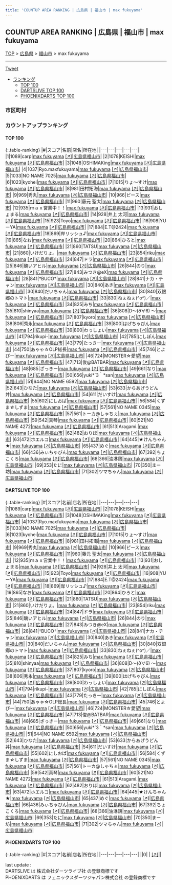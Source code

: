 ```yaml
---
title: 'COUNTUP AREA RANKING | 広島県 | 福山市 | max fukuyama'
---
```

## COUNTUP AREA RANKING | 広島県 | 福山市 | max fukuyama

[TOP](/darts/rank/) > [広島県](/darts/rank/広島県/) > [福山市](/darts/rank/広島県/福山市/) > max fukuyama

___

<a href="https://twitter.com/share?ref_src=twsrc%5Etfw" data-text="COUNTUP AREA RANKING | 広島県福山市max fukuyama" class="twitter-share-button" data-hashtags="DARTSLIVE,PHOENIXDARTS,darts,ダーツ" data-show-count="false">Tweet</a>

* [ランキング](#カウントアップランキング)
    * [TOP 100](#top-100)
    * [DARTSLIVE TOP 100](#dartslive-top-100)
    * [PHOENIXDARTS TOP 100](#phoenixdarts-top-100)

### 市区町村

<ul>

</ul>

### カウントアップランキング

#### TOP 100



{:.table-ranking}
|#|スコア|名前|店名|所在地|
|---|---|---|---|---|
|1|1089|<span class="rank-name-dl">carp</span>|<a href="/darts/rank/shops/6157a99f3fa3747b0d9b047a20a7ba1e.html">max fukuyama</a> <a href="https://search.dartslive.com/jp/shop/6157a99f3fa3747b0d9b047a20a7ba1e">[↗]</a>|<a href="/darts/rank/広島県/福山市">広島県福山市</a>|
|2|1078|<span class="rank-name-dl">KEISHI</span>|<a href="/darts/rank/shops/6157a99f3fa3747b0d9b047a20a7ba1e.html">max fukuyama</a> <a href="https://search.dartslive.com/jp/shop/6157a99f3fa3747b0d9b047a20a7ba1e">[↗]</a>|<a href="/darts/rank/広島県/福山市">広島県福山市</a>|
|3|1048|<span class="rank-name-dl">OSHIMAKing</span>|<a href="/darts/rank/shops/6157a99f3fa3747b0d9b047a20a7ba1e.html">max fukuyama</a> <a href="https://search.dartslive.com/jp/shop/6157a99f3fa3747b0d9b047a20a7ba1e">[↗]</a>|<a href="/darts/rank/広島県/福山市">広島県福山市</a>|
|4|1037|<span class="rank-name-dl">Ryo.maxfukuyama</span>|<a href="/darts/rank/shops/6157a99f3fa3747b0d9b047a20a7ba1e.html">max fukuyama</a> <a href="https://search.dartslive.com/jp/shop/6157a99f3fa3747b0d9b047a20a7ba1e">[↗]</a>|<a href="/darts/rank/広島県/福山市">広島県福山市</a>|
|5|1033|<span class="rank-name-dl">NO NAME 7025</span>|<a href="/darts/rank/shops/6157a99f3fa3747b0d9b047a20a7ba1e.html">max fukuyama</a> <a href="https://search.dartslive.com/jp/shop/6157a99f3fa3747b0d9b047a20a7ba1e">[↗]</a>|<a href="/darts/rank/広島県/福山市">広島県福山市</a>|
|6|1023|<span class="rank-name-dl">kyohei</span>|<a href="/darts/rank/shops/6157a99f3fa3747b0d9b047a20a7ba1e.html">max fukuyama</a> <a href="https://search.dartslive.com/jp/shop/6157a99f3fa3747b0d9b047a20a7ba1e">[↗]</a>|<a href="/darts/rank/広島県/福山市">広島県福山市</a>|
|7|1015|<span class="rank-name-dl">りょ〜すけ</span>|<a href="/darts/rank/shops/6157a99f3fa3747b0d9b047a20a7ba1e.html">max fukuyama</a> <a href="https://search.dartslive.com/jp/shop/6157a99f3fa3747b0d9b047a20a7ba1e">[↗]</a>|<a href="/darts/rank/広島県/福山市">広島県福山市</a>|
|8|981|<span class="rank-name-dl">田村拓海</span>|<a href="/darts/rank/shops/6157a99f3fa3747b0d9b047a20a7ba1e.html">max fukuyama</a> <a href="https://search.dartslive.com/jp/shop/6157a99f3fa3747b0d9b047a20a7ba1e">[↗]</a>|<a href="/darts/rank/広島県/福山市">広島県福山市</a>|
|9|969|<span class="rank-name-dl">秀丸</span>|<a href="/darts/rank/shops/6157a99f3fa3747b0d9b047a20a7ba1e.html">max fukuyama</a> <a href="https://search.dartslive.com/jp/shop/6157a99f3fa3747b0d9b047a20a7ba1e">[↗]</a>|<a href="/darts/rank/広島県/福山市">広島県福山市</a>|
|10|966|<span class="rank-name-dl">ピース</span>|<a href="/darts/rank/shops/6157a99f3fa3747b0d9b047a20a7ba1e.html">max fukuyama</a> <a href="https://search.dartslive.com/jp/shop/6157a99f3fa3747b0d9b047a20a7ba1e">[↗]</a>|<a href="/darts/rank/広島県/福山市">広島県福山市</a>|
|11|960|<span class="rank-name-dl">藤元 聖太</span>|<a href="/darts/rank/shops/6157a99f3fa3747b0d9b047a20a7ba1e.html">max fukuyama</a> <a href="https://search.dartslive.com/jp/shop/6157a99f3fa3747b0d9b047a20a7ba1e">[↗]</a>|<a href="/darts/rank/広島県/福山市">広島県福山市</a>|
|12|935|<span class="rank-name-dl">ｍａｘ営業中！！</span>|<a href="/darts/rank/shops/6157a99f3fa3747b0d9b047a20a7ba1e.html">max fukuyama</a> <a href="https://search.dartslive.com/jp/shop/6157a99f3fa3747b0d9b047a20a7ba1e">[↗]</a>|<a href="/darts/rank/広島県/福山市">広島県福山市</a>|
|13|931|<span class="rank-name-dl">おしょまる</span>|<a href="/darts/rank/shops/6157a99f3fa3747b0d9b047a20a7ba1e.html">max fukuyama</a> <a href="https://search.dartslive.com/jp/shop/6157a99f3fa3747b0d9b047a20a7ba1e">[↗]</a>|<a href="/darts/rank/広島県/福山市">広島県福山市</a>|
|14|928|<span class="rank-name-dl">井上 太河</span>|<a href="/darts/rank/shops/6157a99f3fa3747b0d9b047a20a7ba1e.html">max fukuyama</a> <a href="https://search.dartslive.com/jp/shop/6157a99f3fa3747b0d9b047a20a7ba1e">[↗]</a>|<a href="/darts/rank/広島県/福山市">広島県福山市</a>|
|15|923|<span class="rank-name-dl">Toyo</span>|<a href="/darts/rank/shops/6157a99f3fa3747b0d9b047a20a7ba1e.html">max fukuyama</a> <a href="https://search.dartslive.com/jp/shop/6157a99f3fa3747b0d9b047a20a7ba1e">[↗]</a>|<a href="/darts/rank/広島県/福山市">広島県福山市</a>|
|16|908|<span class="rank-name-dl">YUーYA</span>|<a href="/darts/rank/shops/6157a99f3fa3747b0d9b047a20a7ba1e.html">max fukuyama</a> <a href="https://search.dartslive.com/jp/shop/6157a99f3fa3747b0d9b047a20a7ba1e">[↗]</a>|<a href="/darts/rank/広島県/福山市">広島県福山市</a>|
|17|884|<span class="rank-name-dl">E.T@2424</span>|<a href="/darts/rank/shops/6157a99f3fa3747b0d9b047a20a7ba1e.html">max fukuyama</a> <a href="https://search.dartslive.com/jp/shop/6157a99f3fa3747b0d9b047a20a7ba1e">[↗]</a>|<a href="/darts/rank/広島県/福山市">広島県福山市</a>|
|18|869|<span class="rank-name-dl">岸リッシュ♪</span>|<a href="/darts/rank/shops/6157a99f3fa3747b0d9b047a20a7ba1e.html">max fukuyama</a> <a href="https://search.dartslive.com/jp/shop/6157a99f3fa3747b0d9b047a20a7ba1e">[↗]</a>|<a href="/darts/rank/広島県/福山市">広島県福山市</a>|
|19|865|<span class="rank-name-dl">なお</span>|<a href="/darts/rank/shops/6157a99f3fa3747b0d9b047a20a7ba1e.html">max fukuyama</a> <a href="https://search.dartslive.com/jp/shop/6157a99f3fa3747b0d9b047a20a7ba1e">[↗]</a>|<a href="/darts/rank/広島県/福山市">広島県福山市</a>|
|20|864|<span class="rank-name-dl">ひろと</span>|<a href="/darts/rank/shops/6157a99f3fa3747b0d9b047a20a7ba1e.html">max fukuyama</a> <a href="https://search.dartslive.com/jp/shop/6157a99f3fa3747b0d9b047a20a7ba1e">[↗]</a>|<a href="/darts/rank/広島県/福山市">広島県福山市</a>|
|21|860|<span class="rank-name-dl">TATSU</span>|<a href="/darts/rank/shops/6157a99f3fa3747b0d9b047a20a7ba1e.html">max fukuyama</a> <a href="https://search.dartslive.com/jp/shop/6157a99f3fa3747b0d9b047a20a7ba1e">[↗]</a>|<a href="/darts/rank/広島県/福山市">広島県福山市</a>|
|21|860|<span class="rank-name-dl">いけだりょ。</span>|<a href="/darts/rank/shops/6157a99f3fa3747b0d9b047a20a7ba1e.html">max fukuyama</a> <a href="https://search.dartslive.com/jp/shop/6157a99f3fa3747b0d9b047a20a7ba1e">[↗]</a>|<a href="/darts/rank/広島県/福山市">広島県福山市</a>|
|23|854|<span class="rank-name-dl">riku</span>|<a href="/darts/rank/shops/6157a99f3fa3747b0d9b047a20a7ba1e.html">max fukuyama</a> <a href="https://search.dartslive.com/jp/shop/6157a99f3fa3747b0d9b047a20a7ba1e">[↗]</a>|<a href="/darts/rank/広島県/福山市">広島県福山市</a>|
|24|847|<span class="rank-name-dl">ドラ</span>|<a href="/darts/rank/shops/6157a99f3fa3747b0d9b047a20a7ba1e.html">max fukuyama</a> <a href="https://search.dartslive.com/jp/shop/6157a99f3fa3747b0d9b047a20a7ba1e">[↗]</a>|<a href="/darts/rank/広島県/福山市">広島県福山市</a>|
|25|846|<span class="rank-name-dl">醜いアヒル</span>|<a href="/darts/rank/shops/6157a99f3fa3747b0d9b047a20a7ba1e.html">max fukuyama</a> <a href="https://search.dartslive.com/jp/shop/6157a99f3fa3747b0d9b047a20a7ba1e">[↗]</a>|<a href="/darts/rank/広島県/福山市">広島県福山市</a>|
|26|844|<span class="rank-name-dl">のり</span>|<a href="/darts/rank/shops/6157a99f3fa3747b0d9b047a20a7ba1e.html">max fukuyama</a> <a href="https://search.dartslive.com/jp/shop/6157a99f3fa3747b0d9b047a20a7ba1e">[↗]</a>|<a href="/darts/rank/広島県/福山市">広島県福山市</a>|
|27|843|<span class="rank-name-dl">みつき@eX</span>|<a href="/darts/rank/shops/6157a99f3fa3747b0d9b047a20a7ba1e.html">max fukuyama</a> <a href="https://search.dartslive.com/jp/shop/6157a99f3fa3747b0d9b047a20a7ba1e">[↗]</a>|<a href="/darts/rank/広島県/福山市">広島県福山市</a>|
|28|841|<span class="rank-name-dl">†BUCO†</span>|<a href="/darts/rank/shops/6157a99f3fa3747b0d9b047a20a7ba1e.html">max fukuyama</a> <a href="https://search.dartslive.com/jp/shop/6157a99f3fa3747b0d9b047a20a7ba1e">[↗]</a>|<a href="/darts/rank/広島県/福山市">広島県福山市</a>|
|28|841|<span class="rank-name-dl">ナカ・チャン</span>|<a href="/darts/rank/shops/6157a99f3fa3747b0d9b047a20a7ba1e.html">max fukuyama</a> <a href="https://search.dartslive.com/jp/shop/6157a99f3fa3747b0d9b047a20a7ba1e">[↗]</a>|<a href="/darts/rank/広島県/福山市">広島県福山市</a>|
|30|840|<span class="rank-name-dl">あき</span>|<a href="/darts/rank/shops/6157a99f3fa3747b0d9b047a20a7ba1e.html">max fukuyama</a> <a href="https://search.dartslive.com/jp/shop/6157a99f3fa3747b0d9b047a20a7ba1e">[↗]</a>|<a href="/darts/rank/広島県/福山市">広島県福山市</a>|
|30|840|<span class="rank-name-dl">だいちゃん</span>|<a href="/darts/rank/shops/6157a99f3fa3747b0d9b047a20a7ba1e.html">max fukuyama</a> <a href="https://search.dartslive.com/jp/shop/6157a99f3fa3747b0d9b047a20a7ba1e">[↗]</a>|<a href="/darts/rank/広島県/福山市">広島県福山市</a>|
|30|840|<span class="rank-name-dl">双銀郷のトマト</span>|<a href="/darts/rank/shops/6157a99f3fa3747b0d9b047a20a7ba1e.html">max fukuyama</a> <a href="https://search.dartslive.com/jp/shop/6157a99f3fa3747b0d9b047a20a7ba1e">[↗]</a>|<a href="/darts/rank/広島県/福山市">広島県福山市</a>|
|33|830|<span class="rank-name-dl">ねぇねぇ(^o^)／</span>|<a href="/darts/rank/shops/6157a99f3fa3747b0d9b047a20a7ba1e.html">max fukuyama</a> <a href="https://search.dartslive.com/jp/shop/6157a99f3fa3747b0d9b047a20a7ba1e">[↗]</a>|<a href="/darts/rank/広島県/福山市">広島県福山市</a>|
|34|825|<span class="rank-name-dl">みち</span>|<a href="/darts/rank/shops/6157a99f3fa3747b0d9b047a20a7ba1e.html">max fukuyama</a> <a href="https://search.dartslive.com/jp/shop/6157a99f3fa3747b0d9b047a20a7ba1e">[↗]</a>|<a href="/darts/rank/広島県/福山市">広島県福山市</a>|
|35|810|<span class="rank-name-dl">shinyaa</span>|<a href="/darts/rank/shops/6157a99f3fa3747b0d9b047a20a7ba1e.html">max fukuyama</a> <a href="https://search.dartslive.com/jp/shop/6157a99f3fa3747b0d9b047a20a7ba1e">[↗]</a>|<a href="/darts/rank/広島県/福山市">広島県福山市</a>|
|36|808|<span class="rank-name-dl">D〜(∂∀6) 〜</span>|<a href="/darts/rank/shops/6157a99f3fa3747b0d9b047a20a7ba1e.html">max fukuyama</a> <a href="https://search.dartslive.com/jp/shop/6157a99f3fa3747b0d9b047a20a7ba1e">[↗]</a>|<a href="/darts/rank/広島県/福山市">広島県福山市</a>|
|37|807|<span class="rank-name-dl">kyoro</span>|<a href="/darts/rank/shops/6157a99f3fa3747b0d9b047a20a7ba1e.html">max fukuyama</a> <a href="https://search.dartslive.com/jp/shop/6157a99f3fa3747b0d9b047a20a7ba1e">[↗]</a>|<a href="/darts/rank/広島県/福山市">広島県福山市</a>|
|38|806|<span class="rank-name-dl">秀永</span>|<a href="/darts/rank/shops/6157a99f3fa3747b0d9b047a20a7ba1e.html">max fukuyama</a> <a href="https://search.dartslive.com/jp/shop/6157a99f3fa3747b0d9b047a20a7ba1e">[↗]</a>|<a href="/darts/rank/広島県/福山市">広島県福山市</a>|
|39|800|<span class="rank-name-dl">はげちゃびん</span>|<a href="/darts/rank/shops/6157a99f3fa3747b0d9b047a20a7ba1e.html">max fukuyama</a> <a href="https://search.dartslive.com/jp/shop/6157a99f3fa3747b0d9b047a20a7ba1e">[↗]</a>|<a href="/darts/rank/広島県/福山市">広島県福山市</a>|
|39|800|<span class="rank-name-dl">わっしょい</span>|<a href="/darts/rank/shops/6157a99f3fa3747b0d9b047a20a7ba1e.html">max fukuyama</a> <a href="https://search.dartslive.com/jp/shop/6157a99f3fa3747b0d9b047a20a7ba1e">[↗]</a>|<a href="/darts/rank/広島県/福山市">広島県福山市</a>|
|41|794|<span class="rank-name-dl">rikupi-</span>|<a href="/darts/rank/shops/6157a99f3fa3747b0d9b047a20a7ba1e.html">max fukuyama</a> <a href="https://search.dartslive.com/jp/shop/6157a99f3fa3747b0d9b047a20a7ba1e">[↗]</a>|<a href="/darts/rank/広島県/福山市">広島県福山市</a>|
|42|785|<span class="rank-name-dl">にしぽん</span>|<a href="/darts/rank/shops/6157a99f3fa3747b0d9b047a20a7ba1e.html">max fukuyama</a> <a href="https://search.dartslive.com/jp/shop/6157a99f3fa3747b0d9b047a20a7ba1e">[↗]</a>|<a href="/darts/rank/広島県/福山市">広島県福山市</a>|
|43|779|<span class="rank-name-dl">たっきー</span>|<a href="/darts/rank/shops/6157a99f3fa3747b0d9b047a20a7ba1e.html">max fukuyama</a> <a href="https://search.dartslive.com/jp/shop/6157a99f3fa3747b0d9b047a20a7ba1e">[↗]</a>|<a href="/darts/rank/広島県/福山市">広島県福山市</a>|
|44|750|<span class="rank-name-dl">あゃゃ☆OLP総長</span>|<a href="/darts/rank/shops/6157a99f3fa3747b0d9b047a20a7ba1e.html">max fukuyama</a> <a href="https://search.dartslive.com/jp/shop/6157a99f3fa3747b0d9b047a20a7ba1e">[↗]</a>|<a href="/darts/rank/広島県/福山市">広島県福山市</a>|
|45|746|<span class="rank-name-dl">とよぴー</span>|<a href="/darts/rank/shops/6157a99f3fa3747b0d9b047a20a7ba1e.html">max fukuyama</a> <a href="https://search.dartslive.com/jp/shop/6157a99f3fa3747b0d9b047a20a7ba1e">[↗]</a>|<a href="/darts/rank/広島県/福山市">広島県福山市</a>|
|46|724|<span class="rank-name-dl">MONSTER☆愛望</span>|<a href="/darts/rank/shops/6157a99f3fa3747b0d9b047a20a7ba1e.html">max fukuyama</a> <a href="https://search.dartslive.com/jp/shop/6157a99f3fa3747b0d9b047a20a7ba1e">[↗]</a>|<a href="/darts/rank/広島県/福山市">広島県福山市</a>|
|47|713|<span class="rank-name-dl">俊@BATBAR</span>|<a href="/darts/rank/shops/6157a99f3fa3747b0d9b047a20a7ba1e.html">max fukuyama</a> <a href="https://search.dartslive.com/jp/shop/6157a99f3fa3747b0d9b047a20a7ba1e">[↗]</a>|<a href="/darts/rank/広島県/福山市">広島県福山市</a>|
|48|685|<span class="rank-name-dl">ざっきー</span>|<a href="/darts/rank/shops/6157a99f3fa3747b0d9b047a20a7ba1e.html">max fukuyama</a> <a href="https://search.dartslive.com/jp/shop/6157a99f3fa3747b0d9b047a20a7ba1e">[↗]</a>|<a href="/darts/rank/広島県/福山市">広島県福山市</a>|
|49|661|<span class="rank-name-dl">なり</span>|<a href="/darts/rank/shops/6157a99f3fa3747b0d9b047a20a7ba1e.html">max fukuyama</a> <a href="https://search.dartslive.com/jp/shop/6157a99f3fa3747b0d9b047a20a7ba1e">[↗]</a>|<a href="/darts/rank/広島県/福山市">広島県福山市</a>|
|50|656|<span class="rank-name-dl">yuki*´3｀*san</span>|<a href="/darts/rank/shops/6157a99f3fa3747b0d9b047a20a7ba1e.html">max fukuyama</a> <a href="https://search.dartslive.com/jp/shop/6157a99f3fa3747b0d9b047a20a7ba1e">[↗]</a>|<a href="/darts/rank/広島県/福山市">広島県福山市</a>|
|51|644|<span class="rank-name-dl">NO NAME 6592</span>|<a href="/darts/rank/shops/6157a99f3fa3747b0d9b047a20a7ba1e.html">max fukuyama</a> <a href="https://search.dartslive.com/jp/shop/6157a99f3fa3747b0d9b047a20a7ba1e">[↗]</a>|<a href="/darts/rank/広島県/福山市">広島県福山市</a>|
|52|643|<span class="rank-name-dl">ひなた</span>|<a href="/darts/rank/shops/6157a99f3fa3747b0d9b047a20a7ba1e.html">max fukuyama</a> <a href="https://search.dartslive.com/jp/shop/6157a99f3fa3747b0d9b047a20a7ba1e">[↗]</a>|<a href="/darts/rank/広島県/福山市">広島県福山市</a>|
|53|633|<span class="rank-name-dl">からあげうどん丼</span>|<a href="/darts/rank/shops/6157a99f3fa3747b0d9b047a20a7ba1e.html">max fukuyama</a> <a href="https://search.dartslive.com/jp/shop/6157a99f3fa3747b0d9b047a20a7ba1e">[↗]</a>|<a href="/darts/rank/広島県/福山市">広島県福山市</a>|
|54|611|<span class="rank-name-dl">だいすけ</span>|<a href="/darts/rank/shops/6157a99f3fa3747b0d9b047a20a7ba1e.html">max fukuyama</a> <a href="https://search.dartslive.com/jp/shop/6157a99f3fa3747b0d9b047a20a7ba1e">[↗]</a>|<a href="/darts/rank/広島県/福山市">広島県福山市</a>|
|55|602|<span class="rank-name-dl">にしおぱ</span>|<a href="/darts/rank/shops/6157a99f3fa3747b0d9b047a20a7ba1e.html">max fukuyama</a> <a href="https://search.dartslive.com/jp/shop/6157a99f3fa3747b0d9b047a20a7ba1e">[↗]</a>|<a href="/darts/rank/広島県/福山市">広島県福山市</a>|
|56|584|<span class="rank-name-dl">くずま☆しずま</span>|<a href="/darts/rank/shops/6157a99f3fa3747b0d9b047a20a7ba1e.html">max fukuyama</a> <a href="https://search.dartslive.com/jp/shop/6157a99f3fa3747b0d9b047a20a7ba1e">[↗]</a>|<a href="/darts/rank/広島県/福山市">広島県福山市</a>|
|57|561|<span class="rank-name-dl">NO NAME 0345</span>|<a href="/darts/rank/shops/6157a99f3fa3747b0d9b047a20a7ba1e.html">max fukuyama</a> <a href="https://search.dartslive.com/jp/shop/6157a99f3fa3747b0d9b047a20a7ba1e">[↗]</a>|<a href="/darts/rank/広島県/福山市">広島県福山市</a>|
|57|561|<span class="rank-name-dl">トーカ@しゃちぇ</span>|<a href="/darts/rank/shops/6157a99f3fa3747b0d9b047a20a7ba1e.html">max fukuyama</a> <a href="https://search.dartslive.com/jp/shop/6157a99f3fa3747b0d9b047a20a7ba1e">[↗]</a>|<a href="/darts/rank/広島県/福山市">広島県福山市</a>|
|59|542|<span class="rank-name-dl">真琴</span>|<a href="/darts/rank/shops/6157a99f3fa3747b0d9b047a20a7ba1e.html">max fukuyama</a> <a href="https://search.dartslive.com/jp/shop/6157a99f3fa3747b0d9b047a20a7ba1e">[↗]</a>|<a href="/darts/rank/広島県/福山市">広島県福山市</a>|
|60|521|<span class="rank-name-dl">NO NAME 4272</span>|<a href="/darts/rank/shops/6157a99f3fa3747b0d9b047a20a7ba1e.html">max fukuyama</a> <a href="https://search.dartslive.com/jp/shop/6157a99f3fa3747b0d9b047a20a7ba1e">[↗]</a>|<a href="/darts/rank/広島県/福山市">広島県福山市</a>|
|61|513|<span class="rank-name-dl">Aragami.</span>|<a href="/darts/rank/shops/6157a99f3fa3747b0d9b047a20a7ba1e.html">max fukuyama</a> <a href="https://search.dartslive.com/jp/shop/6157a99f3fa3747b0d9b047a20a7ba1e">[↗]</a>|<a href="/darts/rank/広島県/福山市">広島県福山市</a>|
|62|482|<span class="rank-name-dl">おりほ</span>|<a href="/darts/rank/shops/6157a99f3fa3747b0d9b047a20a7ba1e.html">max fukuyama</a> <a href="https://search.dartslive.com/jp/shop/6157a99f3fa3747b0d9b047a20a7ba1e">[↗]</a>|<a href="/darts/rank/広島県/福山市">広島県福山市</a>|
|63|472|<span class="rank-name-dl">ホエルコ</span>|<a href="/darts/rank/shops/6157a99f3fa3747b0d9b047a20a7ba1e.html">max fukuyama</a> <a href="https://search.dartslive.com/jp/shop/6157a99f3fa3747b0d9b047a20a7ba1e">[↗]</a>|<a href="/darts/rank/広島県/福山市">広島県福山市</a>|
|64|445|<span class="rank-name-dl">★けんちゃん★</span>|<a href="/darts/rank/shops/6157a99f3fa3747b0d9b047a20a7ba1e.html">max fukuyama</a> <a href="https://search.dartslive.com/jp/shop/6157a99f3fa3747b0d9b047a20a7ba1e">[↗]</a>|<a href="/darts/rank/広島県/福山市">広島県福山市</a>|
|65|437|<span class="rank-name-dl">めぐ</span>|<a href="/darts/rank/shops/6157a99f3fa3747b0d9b047a20a7ba1e.html">max fukuyama</a> <a href="https://search.dartslive.com/jp/shop/6157a99f3fa3747b0d9b047a20a7ba1e">[↗]</a>|<a href="/darts/rank/広島県/福山市">広島県福山市</a>|
|66|436|<span class="rank-name-dl">みぃちゃびん</span>|<a href="/darts/rank/shops/6157a99f3fa3747b0d9b047a20a7ba1e.html">max fukuyama</a> <a href="https://search.dartslive.com/jp/shop/6157a99f3fa3747b0d9b047a20a7ba1e">[↗]</a>|<a href="/darts/rank/広島県/福山市">広島県福山市</a>|
|67|392|<span class="rank-name-dl">ちょこくろ</span>|<a href="/darts/rank/shops/6157a99f3fa3747b0d9b047a20a7ba1e.html">max fukuyama</a> <a href="https://search.dartslive.com/jp/shop/6157a99f3fa3747b0d9b047a20a7ba1e">[↗]</a>|<a href="/darts/rank/広島県/福山市">広島県福山市</a>|
|68|366|<span class="rank-name-dl">油淋鶏</span>|<a href="/darts/rank/shops/6157a99f3fa3747b0d9b047a20a7ba1e.html">max fukuyama</a> <a href="https://search.dartslive.com/jp/shop/6157a99f3fa3747b0d9b047a20a7ba1e">[↗]</a>|<a href="/darts/rank/広島県/福山市">広島県福山市</a>|
|69|353|<span class="rank-name-dl">たに</span>|<a href="/darts/rank/shops/6157a99f3fa3747b0d9b047a20a7ba1e.html">max fukuyama</a> <a href="https://search.dartslive.com/jp/shop/6157a99f3fa3747b0d9b047a20a7ba1e">[↗]</a>|<a href="/darts/rank/広島県/福山市">広島県福山市</a>|
|70|350|<span class="rank-name-dl">まー坊</span>|<a href="/darts/rank/shops/6157a99f3fa3747b0d9b047a20a7ba1e.html">max fukuyama</a> <a href="https://search.dartslive.com/jp/shop/6157a99f3fa3747b0d9b047a20a7ba1e">[↗]</a>|<a href="/darts/rank/広島県/福山市">広島県福山市</a>|
|71|302|<span class="rank-name-dl">ツマちゃん</span>|<a href="/darts/rank/shops/6157a99f3fa3747b0d9b047a20a7ba1e.html">max fukuyama</a> <a href="https://search.dartslive.com/jp/shop/6157a99f3fa3747b0d9b047a20a7ba1e">[↗]</a>|<a href="/darts/rank/広島県/福山市">広島県福山市</a>|


#### DARTSLIVE TOP 100



{:.table-ranking}
|#|スコア|名前|店名|所在地|
|---|---|---|---|---|
|1|1089|<span class="rank-name-dl">carp</span>|<a href="/darts/rank/shops/6157a99f3fa3747b0d9b047a20a7ba1e.html">max fukuyama</a> <a href="https://search.dartslive.com/jp/shop/6157a99f3fa3747b0d9b047a20a7ba1e">[↗]</a>|<a href="/darts/rank/広島県/福山市">広島県福山市</a>|
|2|1078|<span class="rank-name-dl">KEISHI</span>|<a href="/darts/rank/shops/6157a99f3fa3747b0d9b047a20a7ba1e.html">max fukuyama</a> <a href="https://search.dartslive.com/jp/shop/6157a99f3fa3747b0d9b047a20a7ba1e">[↗]</a>|<a href="/darts/rank/広島県/福山市">広島県福山市</a>|
|3|1048|<span class="rank-name-dl">OSHIMAKing</span>|<a href="/darts/rank/shops/6157a99f3fa3747b0d9b047a20a7ba1e.html">max fukuyama</a> <a href="https://search.dartslive.com/jp/shop/6157a99f3fa3747b0d9b047a20a7ba1e">[↗]</a>|<a href="/darts/rank/広島県/福山市">広島県福山市</a>|
|4|1037|<span class="rank-name-dl">Ryo.maxfukuyama</span>|<a href="/darts/rank/shops/6157a99f3fa3747b0d9b047a20a7ba1e.html">max fukuyama</a> <a href="https://search.dartslive.com/jp/shop/6157a99f3fa3747b0d9b047a20a7ba1e">[↗]</a>|<a href="/darts/rank/広島県/福山市">広島県福山市</a>|
|5|1033|<span class="rank-name-dl">NO NAME 7025</span>|<a href="/darts/rank/shops/6157a99f3fa3747b0d9b047a20a7ba1e.html">max fukuyama</a> <a href="https://search.dartslive.com/jp/shop/6157a99f3fa3747b0d9b047a20a7ba1e">[↗]</a>|<a href="/darts/rank/広島県/福山市">広島県福山市</a>|
|6|1023|<span class="rank-name-dl">kyohei</span>|<a href="/darts/rank/shops/6157a99f3fa3747b0d9b047a20a7ba1e.html">max fukuyama</a> <a href="https://search.dartslive.com/jp/shop/6157a99f3fa3747b0d9b047a20a7ba1e">[↗]</a>|<a href="/darts/rank/広島県/福山市">広島県福山市</a>|
|7|1015|<span class="rank-name-dl">りょ〜すけ</span>|<a href="/darts/rank/shops/6157a99f3fa3747b0d9b047a20a7ba1e.html">max fukuyama</a> <a href="https://search.dartslive.com/jp/shop/6157a99f3fa3747b0d9b047a20a7ba1e">[↗]</a>|<a href="/darts/rank/広島県/福山市">広島県福山市</a>|
|8|981|<span class="rank-name-dl">田村拓海</span>|<a href="/darts/rank/shops/6157a99f3fa3747b0d9b047a20a7ba1e.html">max fukuyama</a> <a href="https://search.dartslive.com/jp/shop/6157a99f3fa3747b0d9b047a20a7ba1e">[↗]</a>|<a href="/darts/rank/広島県/福山市">広島県福山市</a>|
|9|969|<span class="rank-name-dl">秀丸</span>|<a href="/darts/rank/shops/6157a99f3fa3747b0d9b047a20a7ba1e.html">max fukuyama</a> <a href="https://search.dartslive.com/jp/shop/6157a99f3fa3747b0d9b047a20a7ba1e">[↗]</a>|<a href="/darts/rank/広島県/福山市">広島県福山市</a>|
|10|966|<span class="rank-name-dl">ピース</span>|<a href="/darts/rank/shops/6157a99f3fa3747b0d9b047a20a7ba1e.html">max fukuyama</a> <a href="https://search.dartslive.com/jp/shop/6157a99f3fa3747b0d9b047a20a7ba1e">[↗]</a>|<a href="/darts/rank/広島県/福山市">広島県福山市</a>|
|11|960|<span class="rank-name-dl">藤元 聖太</span>|<a href="/darts/rank/shops/6157a99f3fa3747b0d9b047a20a7ba1e.html">max fukuyama</a> <a href="https://search.dartslive.com/jp/shop/6157a99f3fa3747b0d9b047a20a7ba1e">[↗]</a>|<a href="/darts/rank/広島県/福山市">広島県福山市</a>|
|12|935|<span class="rank-name-dl">ｍａｘ営業中！！</span>|<a href="/darts/rank/shops/6157a99f3fa3747b0d9b047a20a7ba1e.html">max fukuyama</a> <a href="https://search.dartslive.com/jp/shop/6157a99f3fa3747b0d9b047a20a7ba1e">[↗]</a>|<a href="/darts/rank/広島県/福山市">広島県福山市</a>|
|13|931|<span class="rank-name-dl">おしょまる</span>|<a href="/darts/rank/shops/6157a99f3fa3747b0d9b047a20a7ba1e.html">max fukuyama</a> <a href="https://search.dartslive.com/jp/shop/6157a99f3fa3747b0d9b047a20a7ba1e">[↗]</a>|<a href="/darts/rank/広島県/福山市">広島県福山市</a>|
|14|928|<span class="rank-name-dl">井上 太河</span>|<a href="/darts/rank/shops/6157a99f3fa3747b0d9b047a20a7ba1e.html">max fukuyama</a> <a href="https://search.dartslive.com/jp/shop/6157a99f3fa3747b0d9b047a20a7ba1e">[↗]</a>|<a href="/darts/rank/広島県/福山市">広島県福山市</a>|
|15|923|<span class="rank-name-dl">Toyo</span>|<a href="/darts/rank/shops/6157a99f3fa3747b0d9b047a20a7ba1e.html">max fukuyama</a> <a href="https://search.dartslive.com/jp/shop/6157a99f3fa3747b0d9b047a20a7ba1e">[↗]</a>|<a href="/darts/rank/広島県/福山市">広島県福山市</a>|
|16|908|<span class="rank-name-dl">YUーYA</span>|<a href="/darts/rank/shops/6157a99f3fa3747b0d9b047a20a7ba1e.html">max fukuyama</a> <a href="https://search.dartslive.com/jp/shop/6157a99f3fa3747b0d9b047a20a7ba1e">[↗]</a>|<a href="/darts/rank/広島県/福山市">広島県福山市</a>|
|17|884|<span class="rank-name-dl">E.T@2424</span>|<a href="/darts/rank/shops/6157a99f3fa3747b0d9b047a20a7ba1e.html">max fukuyama</a> <a href="https://search.dartslive.com/jp/shop/6157a99f3fa3747b0d9b047a20a7ba1e">[↗]</a>|<a href="/darts/rank/広島県/福山市">広島県福山市</a>|
|18|869|<span class="rank-name-dl">岸リッシュ♪</span>|<a href="/darts/rank/shops/6157a99f3fa3747b0d9b047a20a7ba1e.html">max fukuyama</a> <a href="https://search.dartslive.com/jp/shop/6157a99f3fa3747b0d9b047a20a7ba1e">[↗]</a>|<a href="/darts/rank/広島県/福山市">広島県福山市</a>|
|19|865|<span class="rank-name-dl">なお</span>|<a href="/darts/rank/shops/6157a99f3fa3747b0d9b047a20a7ba1e.html">max fukuyama</a> <a href="https://search.dartslive.com/jp/shop/6157a99f3fa3747b0d9b047a20a7ba1e">[↗]</a>|<a href="/darts/rank/広島県/福山市">広島県福山市</a>|
|20|864|<span class="rank-name-dl">ひろと</span>|<a href="/darts/rank/shops/6157a99f3fa3747b0d9b047a20a7ba1e.html">max fukuyama</a> <a href="https://search.dartslive.com/jp/shop/6157a99f3fa3747b0d9b047a20a7ba1e">[↗]</a>|<a href="/darts/rank/広島県/福山市">広島県福山市</a>|
|21|860|<span class="rank-name-dl">TATSU</span>|<a href="/darts/rank/shops/6157a99f3fa3747b0d9b047a20a7ba1e.html">max fukuyama</a> <a href="https://search.dartslive.com/jp/shop/6157a99f3fa3747b0d9b047a20a7ba1e">[↗]</a>|<a href="/darts/rank/広島県/福山市">広島県福山市</a>|
|21|860|<span class="rank-name-dl">いけだりょ。</span>|<a href="/darts/rank/shops/6157a99f3fa3747b0d9b047a20a7ba1e.html">max fukuyama</a> <a href="https://search.dartslive.com/jp/shop/6157a99f3fa3747b0d9b047a20a7ba1e">[↗]</a>|<a href="/darts/rank/広島県/福山市">広島県福山市</a>|
|23|854|<span class="rank-name-dl">riku</span>|<a href="/darts/rank/shops/6157a99f3fa3747b0d9b047a20a7ba1e.html">max fukuyama</a> <a href="https://search.dartslive.com/jp/shop/6157a99f3fa3747b0d9b047a20a7ba1e">[↗]</a>|<a href="/darts/rank/広島県/福山市">広島県福山市</a>|
|24|847|<span class="rank-name-dl">ドラ</span>|<a href="/darts/rank/shops/6157a99f3fa3747b0d9b047a20a7ba1e.html">max fukuyama</a> <a href="https://search.dartslive.com/jp/shop/6157a99f3fa3747b0d9b047a20a7ba1e">[↗]</a>|<a href="/darts/rank/広島県/福山市">広島県福山市</a>|
|25|846|<span class="rank-name-dl">醜いアヒル</span>|<a href="/darts/rank/shops/6157a99f3fa3747b0d9b047a20a7ba1e.html">max fukuyama</a> <a href="https://search.dartslive.com/jp/shop/6157a99f3fa3747b0d9b047a20a7ba1e">[↗]</a>|<a href="/darts/rank/広島県/福山市">広島県福山市</a>|
|26|844|<span class="rank-name-dl">のり</span>|<a href="/darts/rank/shops/6157a99f3fa3747b0d9b047a20a7ba1e.html">max fukuyama</a> <a href="https://search.dartslive.com/jp/shop/6157a99f3fa3747b0d9b047a20a7ba1e">[↗]</a>|<a href="/darts/rank/広島県/福山市">広島県福山市</a>|
|27|843|<span class="rank-name-dl">みつき@eX</span>|<a href="/darts/rank/shops/6157a99f3fa3747b0d9b047a20a7ba1e.html">max fukuyama</a> <a href="https://search.dartslive.com/jp/shop/6157a99f3fa3747b0d9b047a20a7ba1e">[↗]</a>|<a href="/darts/rank/広島県/福山市">広島県福山市</a>|
|28|841|<span class="rank-name-dl">†BUCO†</span>|<a href="/darts/rank/shops/6157a99f3fa3747b0d9b047a20a7ba1e.html">max fukuyama</a> <a href="https://search.dartslive.com/jp/shop/6157a99f3fa3747b0d9b047a20a7ba1e">[↗]</a>|<a href="/darts/rank/広島県/福山市">広島県福山市</a>|
|28|841|<span class="rank-name-dl">ナカ・チャン</span>|<a href="/darts/rank/shops/6157a99f3fa3747b0d9b047a20a7ba1e.html">max fukuyama</a> <a href="https://search.dartslive.com/jp/shop/6157a99f3fa3747b0d9b047a20a7ba1e">[↗]</a>|<a href="/darts/rank/広島県/福山市">広島県福山市</a>|
|30|840|<span class="rank-name-dl">あき</span>|<a href="/darts/rank/shops/6157a99f3fa3747b0d9b047a20a7ba1e.html">max fukuyama</a> <a href="https://search.dartslive.com/jp/shop/6157a99f3fa3747b0d9b047a20a7ba1e">[↗]</a>|<a href="/darts/rank/広島県/福山市">広島県福山市</a>|
|30|840|<span class="rank-name-dl">だいちゃん</span>|<a href="/darts/rank/shops/6157a99f3fa3747b0d9b047a20a7ba1e.html">max fukuyama</a> <a href="https://search.dartslive.com/jp/shop/6157a99f3fa3747b0d9b047a20a7ba1e">[↗]</a>|<a href="/darts/rank/広島県/福山市">広島県福山市</a>|
|30|840|<span class="rank-name-dl">双銀郷のトマト</span>|<a href="/darts/rank/shops/6157a99f3fa3747b0d9b047a20a7ba1e.html">max fukuyama</a> <a href="https://search.dartslive.com/jp/shop/6157a99f3fa3747b0d9b047a20a7ba1e">[↗]</a>|<a href="/darts/rank/広島県/福山市">広島県福山市</a>|
|33|830|<span class="rank-name-dl">ねぇねぇ(^o^)／</span>|<a href="/darts/rank/shops/6157a99f3fa3747b0d9b047a20a7ba1e.html">max fukuyama</a> <a href="https://search.dartslive.com/jp/shop/6157a99f3fa3747b0d9b047a20a7ba1e">[↗]</a>|<a href="/darts/rank/広島県/福山市">広島県福山市</a>|
|34|825|<span class="rank-name-dl">みち</span>|<a href="/darts/rank/shops/6157a99f3fa3747b0d9b047a20a7ba1e.html">max fukuyama</a> <a href="https://search.dartslive.com/jp/shop/6157a99f3fa3747b0d9b047a20a7ba1e">[↗]</a>|<a href="/darts/rank/広島県/福山市">広島県福山市</a>|
|35|810|<span class="rank-name-dl">shinyaa</span>|<a href="/darts/rank/shops/6157a99f3fa3747b0d9b047a20a7ba1e.html">max fukuyama</a> <a href="https://search.dartslive.com/jp/shop/6157a99f3fa3747b0d9b047a20a7ba1e">[↗]</a>|<a href="/darts/rank/広島県/福山市">広島県福山市</a>|
|36|808|<span class="rank-name-dl">D〜(∂∀6) 〜</span>|<a href="/darts/rank/shops/6157a99f3fa3747b0d9b047a20a7ba1e.html">max fukuyama</a> <a href="https://search.dartslive.com/jp/shop/6157a99f3fa3747b0d9b047a20a7ba1e">[↗]</a>|<a href="/darts/rank/広島県/福山市">広島県福山市</a>|
|37|807|<span class="rank-name-dl">kyoro</span>|<a href="/darts/rank/shops/6157a99f3fa3747b0d9b047a20a7ba1e.html">max fukuyama</a> <a href="https://search.dartslive.com/jp/shop/6157a99f3fa3747b0d9b047a20a7ba1e">[↗]</a>|<a href="/darts/rank/広島県/福山市">広島県福山市</a>|
|38|806|<span class="rank-name-dl">秀永</span>|<a href="/darts/rank/shops/6157a99f3fa3747b0d9b047a20a7ba1e.html">max fukuyama</a> <a href="https://search.dartslive.com/jp/shop/6157a99f3fa3747b0d9b047a20a7ba1e">[↗]</a>|<a href="/darts/rank/広島県/福山市">広島県福山市</a>|
|39|800|<span class="rank-name-dl">はげちゃびん</span>|<a href="/darts/rank/shops/6157a99f3fa3747b0d9b047a20a7ba1e.html">max fukuyama</a> <a href="https://search.dartslive.com/jp/shop/6157a99f3fa3747b0d9b047a20a7ba1e">[↗]</a>|<a href="/darts/rank/広島県/福山市">広島県福山市</a>|
|39|800|<span class="rank-name-dl">わっしょい</span>|<a href="/darts/rank/shops/6157a99f3fa3747b0d9b047a20a7ba1e.html">max fukuyama</a> <a href="https://search.dartslive.com/jp/shop/6157a99f3fa3747b0d9b047a20a7ba1e">[↗]</a>|<a href="/darts/rank/広島県/福山市">広島県福山市</a>|
|41|794|<span class="rank-name-dl">rikupi-</span>|<a href="/darts/rank/shops/6157a99f3fa3747b0d9b047a20a7ba1e.html">max fukuyama</a> <a href="https://search.dartslive.com/jp/shop/6157a99f3fa3747b0d9b047a20a7ba1e">[↗]</a>|<a href="/darts/rank/広島県/福山市">広島県福山市</a>|
|42|785|<span class="rank-name-dl">にしぽん</span>|<a href="/darts/rank/shops/6157a99f3fa3747b0d9b047a20a7ba1e.html">max fukuyama</a> <a href="https://search.dartslive.com/jp/shop/6157a99f3fa3747b0d9b047a20a7ba1e">[↗]</a>|<a href="/darts/rank/広島県/福山市">広島県福山市</a>|
|43|779|<span class="rank-name-dl">たっきー</span>|<a href="/darts/rank/shops/6157a99f3fa3747b0d9b047a20a7ba1e.html">max fukuyama</a> <a href="https://search.dartslive.com/jp/shop/6157a99f3fa3747b0d9b047a20a7ba1e">[↗]</a>|<a href="/darts/rank/広島県/福山市">広島県福山市</a>|
|44|750|<span class="rank-name-dl">あゃゃ☆OLP総長</span>|<a href="/darts/rank/shops/6157a99f3fa3747b0d9b047a20a7ba1e.html">max fukuyama</a> <a href="https://search.dartslive.com/jp/shop/6157a99f3fa3747b0d9b047a20a7ba1e">[↗]</a>|<a href="/darts/rank/広島県/福山市">広島県福山市</a>|
|45|746|<span class="rank-name-dl">とよぴー</span>|<a href="/darts/rank/shops/6157a99f3fa3747b0d9b047a20a7ba1e.html">max fukuyama</a> <a href="https://search.dartslive.com/jp/shop/6157a99f3fa3747b0d9b047a20a7ba1e">[↗]</a>|<a href="/darts/rank/広島県/福山市">広島県福山市</a>|
|46|724|<span class="rank-name-dl">MONSTER☆愛望</span>|<a href="/darts/rank/shops/6157a99f3fa3747b0d9b047a20a7ba1e.html">max fukuyama</a> <a href="https://search.dartslive.com/jp/shop/6157a99f3fa3747b0d9b047a20a7ba1e">[↗]</a>|<a href="/darts/rank/広島県/福山市">広島県福山市</a>|
|47|713|<span class="rank-name-dl">俊@BATBAR</span>|<a href="/darts/rank/shops/6157a99f3fa3747b0d9b047a20a7ba1e.html">max fukuyama</a> <a href="https://search.dartslive.com/jp/shop/6157a99f3fa3747b0d9b047a20a7ba1e">[↗]</a>|<a href="/darts/rank/広島県/福山市">広島県福山市</a>|
|48|685|<span class="rank-name-dl">ざっきー</span>|<a href="/darts/rank/shops/6157a99f3fa3747b0d9b047a20a7ba1e.html">max fukuyama</a> <a href="https://search.dartslive.com/jp/shop/6157a99f3fa3747b0d9b047a20a7ba1e">[↗]</a>|<a href="/darts/rank/広島県/福山市">広島県福山市</a>|
|49|661|<span class="rank-name-dl">なり</span>|<a href="/darts/rank/shops/6157a99f3fa3747b0d9b047a20a7ba1e.html">max fukuyama</a> <a href="https://search.dartslive.com/jp/shop/6157a99f3fa3747b0d9b047a20a7ba1e">[↗]</a>|<a href="/darts/rank/広島県/福山市">広島県福山市</a>|
|50|656|<span class="rank-name-dl">yuki*´3｀*san</span>|<a href="/darts/rank/shops/6157a99f3fa3747b0d9b047a20a7ba1e.html">max fukuyama</a> <a href="https://search.dartslive.com/jp/shop/6157a99f3fa3747b0d9b047a20a7ba1e">[↗]</a>|<a href="/darts/rank/広島県/福山市">広島県福山市</a>|
|51|644|<span class="rank-name-dl">NO NAME 6592</span>|<a href="/darts/rank/shops/6157a99f3fa3747b0d9b047a20a7ba1e.html">max fukuyama</a> <a href="https://search.dartslive.com/jp/shop/6157a99f3fa3747b0d9b047a20a7ba1e">[↗]</a>|<a href="/darts/rank/広島県/福山市">広島県福山市</a>|
|52|643|<span class="rank-name-dl">ひなた</span>|<a href="/darts/rank/shops/6157a99f3fa3747b0d9b047a20a7ba1e.html">max fukuyama</a> <a href="https://search.dartslive.com/jp/shop/6157a99f3fa3747b0d9b047a20a7ba1e">[↗]</a>|<a href="/darts/rank/広島県/福山市">広島県福山市</a>|
|53|633|<span class="rank-name-dl">からあげうどん丼</span>|<a href="/darts/rank/shops/6157a99f3fa3747b0d9b047a20a7ba1e.html">max fukuyama</a> <a href="https://search.dartslive.com/jp/shop/6157a99f3fa3747b0d9b047a20a7ba1e">[↗]</a>|<a href="/darts/rank/広島県/福山市">広島県福山市</a>|
|54|611|<span class="rank-name-dl">だいすけ</span>|<a href="/darts/rank/shops/6157a99f3fa3747b0d9b047a20a7ba1e.html">max fukuyama</a> <a href="https://search.dartslive.com/jp/shop/6157a99f3fa3747b0d9b047a20a7ba1e">[↗]</a>|<a href="/darts/rank/広島県/福山市">広島県福山市</a>|
|55|602|<span class="rank-name-dl">にしおぱ</span>|<a href="/darts/rank/shops/6157a99f3fa3747b0d9b047a20a7ba1e.html">max fukuyama</a> <a href="https://search.dartslive.com/jp/shop/6157a99f3fa3747b0d9b047a20a7ba1e">[↗]</a>|<a href="/darts/rank/広島県/福山市">広島県福山市</a>|
|56|584|<span class="rank-name-dl">くずま☆しずま</span>|<a href="/darts/rank/shops/6157a99f3fa3747b0d9b047a20a7ba1e.html">max fukuyama</a> <a href="https://search.dartslive.com/jp/shop/6157a99f3fa3747b0d9b047a20a7ba1e">[↗]</a>|<a href="/darts/rank/広島県/福山市">広島県福山市</a>|
|57|561|<span class="rank-name-dl">NO NAME 0345</span>|<a href="/darts/rank/shops/6157a99f3fa3747b0d9b047a20a7ba1e.html">max fukuyama</a> <a href="https://search.dartslive.com/jp/shop/6157a99f3fa3747b0d9b047a20a7ba1e">[↗]</a>|<a href="/darts/rank/広島県/福山市">広島県福山市</a>|
|57|561|<span class="rank-name-dl">トーカ@しゃちぇ</span>|<a href="/darts/rank/shops/6157a99f3fa3747b0d9b047a20a7ba1e.html">max fukuyama</a> <a href="https://search.dartslive.com/jp/shop/6157a99f3fa3747b0d9b047a20a7ba1e">[↗]</a>|<a href="/darts/rank/広島県/福山市">広島県福山市</a>|
|59|542|<span class="rank-name-dl">真琴</span>|<a href="/darts/rank/shops/6157a99f3fa3747b0d9b047a20a7ba1e.html">max fukuyama</a> <a href="https://search.dartslive.com/jp/shop/6157a99f3fa3747b0d9b047a20a7ba1e">[↗]</a>|<a href="/darts/rank/広島県/福山市">広島県福山市</a>|
|60|521|<span class="rank-name-dl">NO NAME 4272</span>|<a href="/darts/rank/shops/6157a99f3fa3747b0d9b047a20a7ba1e.html">max fukuyama</a> <a href="https://search.dartslive.com/jp/shop/6157a99f3fa3747b0d9b047a20a7ba1e">[↗]</a>|<a href="/darts/rank/広島県/福山市">広島県福山市</a>|
|61|513|<span class="rank-name-dl">Aragami.</span>|<a href="/darts/rank/shops/6157a99f3fa3747b0d9b047a20a7ba1e.html">max fukuyama</a> <a href="https://search.dartslive.com/jp/shop/6157a99f3fa3747b0d9b047a20a7ba1e">[↗]</a>|<a href="/darts/rank/広島県/福山市">広島県福山市</a>|
|62|482|<span class="rank-name-dl">おりほ</span>|<a href="/darts/rank/shops/6157a99f3fa3747b0d9b047a20a7ba1e.html">max fukuyama</a> <a href="https://search.dartslive.com/jp/shop/6157a99f3fa3747b0d9b047a20a7ba1e">[↗]</a>|<a href="/darts/rank/広島県/福山市">広島県福山市</a>|
|63|472|<span class="rank-name-dl">ホエルコ</span>|<a href="/darts/rank/shops/6157a99f3fa3747b0d9b047a20a7ba1e.html">max fukuyama</a> <a href="https://search.dartslive.com/jp/shop/6157a99f3fa3747b0d9b047a20a7ba1e">[↗]</a>|<a href="/darts/rank/広島県/福山市">広島県福山市</a>|
|64|445|<span class="rank-name-dl">★けんちゃん★</span>|<a href="/darts/rank/shops/6157a99f3fa3747b0d9b047a20a7ba1e.html">max fukuyama</a> <a href="https://search.dartslive.com/jp/shop/6157a99f3fa3747b0d9b047a20a7ba1e">[↗]</a>|<a href="/darts/rank/広島県/福山市">広島県福山市</a>|
|65|437|<span class="rank-name-dl">めぐ</span>|<a href="/darts/rank/shops/6157a99f3fa3747b0d9b047a20a7ba1e.html">max fukuyama</a> <a href="https://search.dartslive.com/jp/shop/6157a99f3fa3747b0d9b047a20a7ba1e">[↗]</a>|<a href="/darts/rank/広島県/福山市">広島県福山市</a>|
|66|436|<span class="rank-name-dl">みぃちゃびん</span>|<a href="/darts/rank/shops/6157a99f3fa3747b0d9b047a20a7ba1e.html">max fukuyama</a> <a href="https://search.dartslive.com/jp/shop/6157a99f3fa3747b0d9b047a20a7ba1e">[↗]</a>|<a href="/darts/rank/広島県/福山市">広島県福山市</a>|
|67|392|<span class="rank-name-dl">ちょこくろ</span>|<a href="/darts/rank/shops/6157a99f3fa3747b0d9b047a20a7ba1e.html">max fukuyama</a> <a href="https://search.dartslive.com/jp/shop/6157a99f3fa3747b0d9b047a20a7ba1e">[↗]</a>|<a href="/darts/rank/広島県/福山市">広島県福山市</a>|
|68|366|<span class="rank-name-dl">油淋鶏</span>|<a href="/darts/rank/shops/6157a99f3fa3747b0d9b047a20a7ba1e.html">max fukuyama</a> <a href="https://search.dartslive.com/jp/shop/6157a99f3fa3747b0d9b047a20a7ba1e">[↗]</a>|<a href="/darts/rank/広島県/福山市">広島県福山市</a>|
|69|353|<span class="rank-name-dl">たに</span>|<a href="/darts/rank/shops/6157a99f3fa3747b0d9b047a20a7ba1e.html">max fukuyama</a> <a href="https://search.dartslive.com/jp/shop/6157a99f3fa3747b0d9b047a20a7ba1e">[↗]</a>|<a href="/darts/rank/広島県/福山市">広島県福山市</a>|
|70|350|<span class="rank-name-dl">まー坊</span>|<a href="/darts/rank/shops/6157a99f3fa3747b0d9b047a20a7ba1e.html">max fukuyama</a> <a href="https://search.dartslive.com/jp/shop/6157a99f3fa3747b0d9b047a20a7ba1e">[↗]</a>|<a href="/darts/rank/広島県/福山市">広島県福山市</a>|
|71|302|<span class="rank-name-dl">ツマちゃん</span>|<a href="/darts/rank/shops/6157a99f3fa3747b0d9b047a20a7ba1e.html">max fukuyama</a> <a href="https://search.dartslive.com/jp/shop/6157a99f3fa3747b0d9b047a20a7ba1e">[↗]</a>|<a href="/darts/rank/広島県/福山市">広島県福山市</a>|


#### PHOENIXDARTS TOP 100



{:.table-ranking}
|#|スコア|名前|店名|所在地|
|---|---|---|---|---|
||0|<span class="rank-name-dl"> </span>|<a href="/darts/rank/shops/.html"></a> <a href="">[↗]</a>|<a href="/darts/rank//"></a>|


<div class="footer border-top border-gray-light mt-5 pt-3 text-right text-gray">
    last update : <span style="font-weight: italic" id="foot_last_modified"></span><br />
    DARTSLIVE は 株式会社ダーツライブ社 の登録商標です<br />
    PHOENIXDARTS は フェニックスダーツジャパン株式会社 の登録商標です<br />
</div>

<script src="https://cdnjs.cloudflare.com/ajax/libs/jquery.tablesorter/2.31.3/js/jquery.tablesorter.min.js" integrity="sha512-qzgd5cYSZcosqpzpn7zF2ZId8f/8CHmFKZ8j7mU4OUXTNRd5g+ZHBPsgKEwoqxCtdQvExE5LprwwPAgoicguNg==" crossorigin="anonymous" referrerpolicy="no-referrer"></script>
<link rel="stylesheet" href="https://cdnjs.cloudflare.com/ajax/libs/jquery.tablesorter/2.31.3/css/theme.default.min.css" integrity="sha512-wghhOJkjQX0Lh3NSWvNKeZ0ZpNn+SPVXX1Qyc9OCaogADktxrBiBdKGDoqVUOyhStvMBmJQ8ZdMHiR3wuEq8+w==" crossorigin="anonymous" referrerpolicy="no-referrer" />
<script>
$(function() {
    $(".table-ranking").tablesorter({sortList:[[0, 0]]});
    $("#foot_last_modified").text(formatDate(new Date(document.lastModified), 'yyyy-MM-dd HH:mm:ss'));
});
</script>

<script async src="https://platform.twitter.com/widgets.js" charset="utf-8"></script>